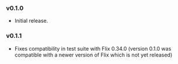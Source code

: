 ### v0.1.0

- Initial release.

### v0.1.1

- Fixes compatibility in test suite with Flix 0.34.0 (version 0.1.0 was compatible with a newer version of Flix which is not yet released)
